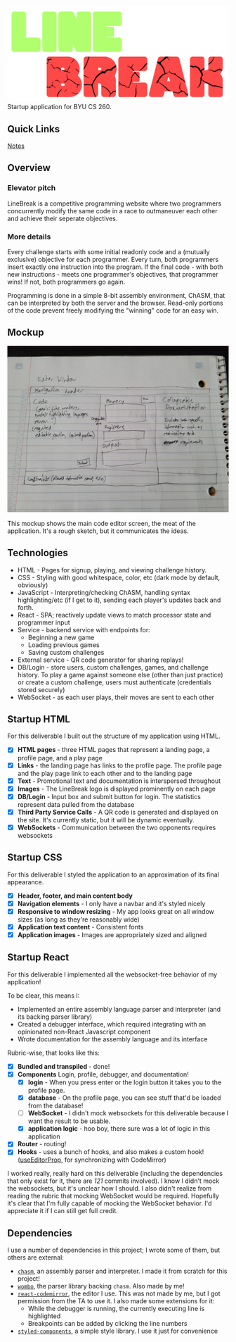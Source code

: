 ![LineBreak](logo.png)
Startup application for BYU CS 260.

## Quick Links

[Notes](notes.md)

## Overview

### Elevator pitch

LineBreak is a competitive programming website where two programmers concurrently modify the same code in a race to outmaneuver each other and achieve their seperate objectives.

### More details

Every challenge starts with some initial readonly code and a (mutually exclusive) objective for each programmer. Every turn, both programmers insert exactly one instruction into the program. If the final code - with both new instructions - meets one programmer's objectives, that programmer wins! If not, both programmers go again.

Programming is done in a simple 8-bit assembly environment, ChASM, that can be interpreted by both the server and the browser. Read-only portions of the code prevent freely modifying the "winning" code for an easy win.

## Mockup

![Mockup](mockup.jpg)

This mockup shows the main code editor screen, the meat of the application. It's a rough sketch, but it communicates the ideas.

## Technologies

-   HTML - Pages for signup, playing, and viewing challenge history.
-   CSS - Styling with good whitespace, color, etc (dark mode by default, obviously)
-   JavaScript - Interpreting/checking ChASM, handling syntax highlighting/etc (if I get to it), sending each player's updates back and forth.
-   React - SPA; reactively update views to match processor state and programmer input
-   Service - backend service with endpoints for:
    -   Beginning a new game
    -   Loading previous games
    -   Saving custom challenges
-   External service - QR code generator for sharing replays!
-   DB/Login - store users, custom challenges, games, and challenge history. To play a game against someone else (other than just practice) or create a custom challenge, users must authenticate (credentials stored securely)
-   WebSocket - as each user plays, their moves are sent to each other

## Startup HTML

For this deliverable I built out the structure of my application using HTML.

-   [x] **HTML pages** - three HTML pages that represent a landing page, a profile page, and a play page
-   [x] **Links** - the landing page has links to the profile page. The profile page and the play page link to each other and to the landing page
-   [x] **Text** - Promotional text and documentation is interspersed throughout
-   [x] **Images** - The LineBreak logo is displayed prominently on each page
-   [x] **DB/Login** - Input box and submit button for login. The statistics represent data pulled from the database
-   [x] **Third Party Service Calls** - A QR code is generated and displayed on the site. It's currently static, but it will be dynamic eventually.
-   [x] **WebSockets** - Communication between the two opponents requires websockets

## Startup CSS

For this deliverable I styled the application to an approximation of its final appearance.

-   [x] **Header, footer, and main content body**
-   [x] **Navigation elements** - I only have a navbar and it's styled nicely
-   [x] **Responsive to window resizing** - My app looks great on all window sizes (as long as they're reasonably wide)
-   [x] **Application text content** - Consistent fonts
-   [x] **Application images** - Images are appropriately sized and aligned

## Startup React

For this deliverable I implemented all the websocket-free behavior of my application!

To be clear, this means I:

-   Implemented an entire assembly language parser and interpreter (and its backing parser library)
-   Created a debugger interface, which required integrating with an opinionated non-React Javascript component
-   Wrote documentation for the assembly language and its interface

Rubric-wise, that looks like this:

-   [x] **Bundled and transpiled** - done!
-   [x] **Components** Login, profile, debugger, and documentation!
    -   [x] **login** - When you press enter or the login button it takes you to the profile page.
    -   [x] **database** - On the profile page, you can see stuff that'd be loaded from the database!
    -   [ ] **WebSocket** - I didn't mock websockets for this deliverable because I want the result to be usable.
    -   [x] **application logic** - hoo boy, there sure was a lot of logic in this application
-   [x] **Router** - routing!
-   [x] **Hooks** - uses a bunch of hooks, and also makes a custom hook! ([useEditorProp](https://github.com/21aslade/startup/blob/main/src/components/Editor.tsx#L149), for synchronizing with CodeMirror)

I worked really, really hard on this deliverable (including the dependencies that only exist for it, there are _121_ commits involved). I know I didn't mock the websockets, but it's unclear how I should. I also didn't realize from reading the rubric that mocking WebSocket would be required. Hopefully it's clear that I'm fully capable of mocking the WebSocket behavior. I'd appreciate it if I can still get full credit.

## Dependencies

I use a number of dependencies in this project; I wrote some of them, but others are external:

-   [`chasm`](https://github.com/21aslade/chasm), an assembly parser and interpreter. I made it from scratch for this project!
-   [`wombo`](https://github.com/21aslade/wombo), the parser library backing `chasm`. Also made by me!
-   [`react-codemirror`](https://uiwjs.github.io/react-codemirror/), the editor I use. This was not made by me, but I got permission from the TA to use it. I also made some extensions for it:
    -   While the debugger is running, the currently executing line is highlighted
    -   Breakpoints can be added by clicking the line numbers
-   [`styled-components`](https://styled-components.com/), a simple style library. I use it just for convenience
